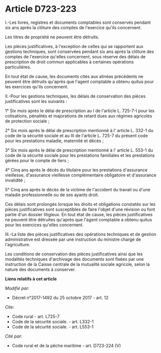 # Article D723-223

I.-Les livres, registres et documents comptables sont conservés pendant six ans après la clôture des comptes de l'exercice
qu'ils concernent. 

Les titres de propriété ne peuvent être détruits. 

Les pièces justificatives, à l'exception de celles qui se rapportent aux gestions techniques, sont conservées pendant six ans
après la clôture des comptes de l'exercice qu'elles concernent, sous réserve des délais de prescription de droit commun
applicables à certaines opérations particulières. 

En tout état de cause, les documents cités aux alinéas précédents ne peuvent être détruits qu'après que l'agent comptable a
obtenu quitus pour les exercices qu'ils concernent. 

II.-Pour les gestions techniques, les délais de conservation des pièces justificatives sont les suivants : 

1° Six mois après le délai de prescription au I de l'article L. 725-7-I pour les cotisations, pénalités et majorations de
retard dues aux régimes agricoles de protection sociale ; 

2° Six mois après le délai de prescription mentionné à l'
article L. 332-1 du code de la sécurité sociale 
et au III de l'article L. 725-7 du présent code pour les prestations maladie, maternité et décès ; 

3° Six mois après le délai de prescription mentionné à l'
article L. 553-1 du code de la sécurité sociale 
pour les prestations familiales et les prestations gérées pour le compte de tiers ; 

4° Cinq ans après le décès du titulaire pour les prestations d'assurance vieillesse, d'assurance vieillesse complémentaire
obligatoire et d'assurance invalidité ; 

5° Cinq ans après le décès de la victime de l'accident du travail ou d'une maladie professionnelle ou de ses ayants droit. 

Ces délais sont prolongés lorsque les droits et obligations constatés sur les pièces justificatives sont susceptibles de
faire l'objet d'une révision ou font partie d'un dossier litigieux. En tout état de cause, les pièces justificatives ne
peuvent être détruites qu'après que l'agent comptable a obtenu quitus pour les exercices qu'elles concernent. 

III.-La liste des pièces justificatives des opérations techniques et de gestion administrative est dressée par une
instruction du ministre chargé de l'agriculture. 

Les conditions de conservation des pièces justificatives ainsi que les modalités techniques d'archivage des documents sont
fixées par une instruction de la Caisse centrale de la mutualité sociale agricole, selon la nature des documents à conserver.

**Liens relatifs à cet article**

_Modifié par_:

  - Décret n°2017-1492 du 25 octobre 2017 - art. 12

_Cite_:

  - Code rural - art. L725-7
  - Code de la sécurité sociale. - art. L332-1
  - Code de la sécurité sociale. - art. L553-1

_Cité par_:

  - Code rural et de la pêche maritime - art. D723-224 (V)
